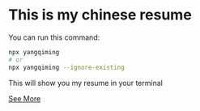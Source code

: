 # This is my chinese resume

You can run this command:

```bash
npx yangqiming
# or 
npx yangqiming --ignore-existing
```

This will show you my resume in your terminal

[See More](https://github.com/sonofmagic)